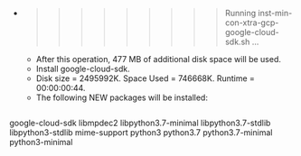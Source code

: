 * >>>>>>>>> Running inst-min-con-xtra-gcp-google-cloud-sdk.sh ...
  * After this operation, 477 MB of additional disk space will be used.
  * Install google-cloud-sdk.
  * Disk size = 2495992K. Space Used = 746668K. Runtime = 00:00:00:44.
  * The following NEW packages will be installed:
  ```bash
google-cloud-sdk libmpdec2 libpython3.7-minimal libpython3.7-stdlib libpython3-stdlib
mime-support python3 python3.7 python3.7-minimal python3-minimal
  ```
